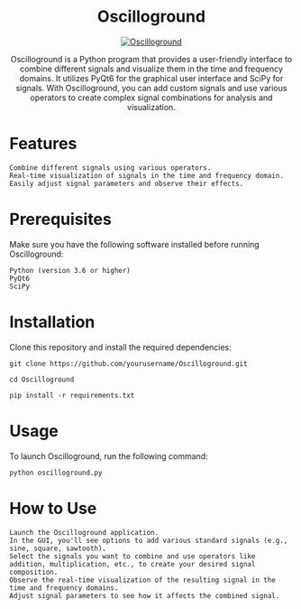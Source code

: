 <div style="text-align: center"> <h1> Oscilloground </h1>

[![Oscilloground](https://github.com/02bwilson/Oscilloground/actions/workflows/python-app.yml/badge.svg)](https://github.com/02bwilson/Oscilloground/actions/workflows/python-app.yml)

 Oscilloground is a Python program that provides a user-friendly interface to combine different signals and visualize them in the time and frequency domains. It utilizes PyQt6 for the graphical user interface and SciPy for signals. With Oscilloground, you can add custom signals and use various operators to create complex signal combinations for analysis and visualization. </div>

# Features

    Combine different signals using various operators.
    Real-time visualization of signals in the time and frequency domain.
    Easily adjust signal parameters and observe their effects.

# Prerequisites

Make sure you have the following software installed before running Oscilloground:

    Python (version 3.6 or higher)
    PyQt6
    SciPy

# Installation

Clone this repository and install the required dependencies:

```git clone https://github.com/yourusername/Oscilloground.git```

```cd Oscilloground```

```pip install -r requirements.txt```

# Usage

To launch Oscilloground, run the following command:

```python oscilloground.py```

# How to Use

    Launch the Oscilloground application.
    In the GUI, you'll see options to add various standard signals (e.g., sine, square, sawtooth).
    Select the signals you want to combine and use operators like addition, multiplication, etc., to create your desired signal composition.
    Observe the real-time visualization of the resulting signal in the time and frequency domains.
    Adjust signal parameters to see how it affects the combined signal.

